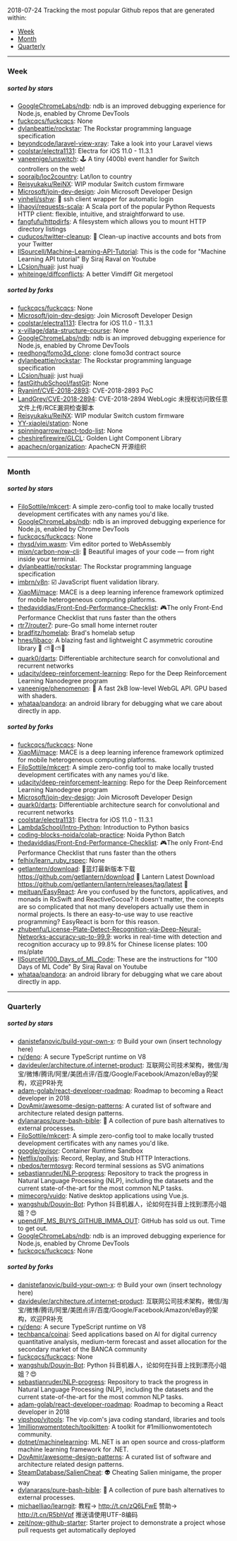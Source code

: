 2018-07-24
Tracking the most popular Github repos that are generated within: 
* [Week](https://github.com/polebug/github_trending_spider/blob/master/2018-07-24.md#week)
* [Month](https://github.com/polebug/github_trending_spider/blob/master/2018-07-24.md#month)
* [Quarterly](https://github.com/polebug/github_trending_spider/blob/master/2018-07-24.md#quarterly)
--- 
### Week 
##### sorted by stars 
* [GoogleChromeLabs/ndb](https://github.com/GoogleChromeLabs/ndb): ndb is an improved debugging experience for Node.js, enabled by Chrome DevTools
* [fuckcqcs/fuckcqcs](https://github.com/fuckcqcs/fuckcqcs): None
* [dylanbeattie/rockstar](https://github.com/dylanbeattie/rockstar): The Rockstar programming language specification
* [beyondcode/laravel-view-xray](https://github.com/beyondcode/laravel-view-xray): Take a look into your Laravel views
* [coolstar/electra1131](https://github.com/coolstar/electra1131): Electra for iOS 11.0 - 11.3.1
* [vaneenige/unswitch](https://github.com/vaneenige/unswitch): 🕹 A tiny (400b) event handler for Switch controllers on the web!
* [soorajb/loc2country](https://github.com/soorajb/loc2country): Lat/lon to country
* [Reisyukaku/ReiNX](https://github.com/Reisyukaku/ReiNX): WIP modular Switch custom firmware
* [Microsoft/join-dev-design](https://github.com/Microsoft/join-dev-design): Join Microsoft Developer Design
* [yinheli/sshw](https://github.com/yinheli/sshw): 🐝  ssh client wrapper for automatic login
* [lihaoyi/requests-scala](https://github.com/lihaoyi/requests-scala): A Scala port of the popular Python Requests HTTP client: flexible, intuitive, and straightforward to use.
* [fangfufu/httpdirfs](https://github.com/fangfufu/httpdirfs): A filesystem which allows you to mount HTTP directory listings
* [cuducos/twitter-cleanup](https://github.com/cuducos/twitter-cleanup): 🛁 Clean-up inactive accounts and bots from your Twitter
* [llSourcell/Machine-Learning-API-Tutorial](https://github.com/llSourcell/Machine-Learning-API-Tutorial): This is the code for "Machine Learning API tutorial" By Siraj Raval on Youtube
* [LCsion/huaji](https://github.com/LCsion/huaji): just huaji
* [whiteinge/diffconflicts](https://github.com/whiteinge/diffconflicts): A better Vimdiff Git mergetool
##### sorted by forks 
* [fuckcqcs/fuckcqcs](https://github.com/fuckcqcs/fuckcqcs): None
* [Microsoft/join-dev-design](https://github.com/Microsoft/join-dev-design): Join Microsoft Developer Design
* [coolstar/electra1131](https://github.com/coolstar/electra1131): Electra for iOS 11.0 - 11.3.1
* [x-village/data-structure-course](https://github.com/x-village/data-structure-course): None
* [GoogleChromeLabs/ndb](https://github.com/GoogleChromeLabs/ndb): ndb is an improved debugging experience for Node.js, enabled by Chrome DevTools
* [reedhong/fomo3d_clone](https://github.com/reedhong/fomo3d_clone): clone fomo3d contract source
* [dylanbeattie/rockstar](https://github.com/dylanbeattie/rockstar): The Rockstar programming language specification
* [LCsion/huaji](https://github.com/LCsion/huaji): just huaji
* [fastGithubSchool/fastGit](https://github.com/fastGithubSchool/fastGit): None
* [Ryaninf/CVE-2018-2893](https://github.com/Ryaninf/CVE-2018-2893): CVE-2018-2893 PoC
* [LandGrey/CVE-2018-2894](https://github.com/LandGrey/CVE-2018-2894): CVE-2018-2894 WebLogic 未授权访问致任意文件上传/RCE漏洞检查脚本
* [Reisyukaku/ReiNX](https://github.com/Reisyukaku/ReiNX): WIP modular Switch custom firmware
* [YY-xiaolei/station](https://github.com/YY-xiaolei/station): None
* [spinningarrow/react-todo-list](https://github.com/spinningarrow/react-todo-list): None
* [cheshirefirewire/GLCL](https://github.com/cheshirefirewire/GLCL): Golden Light Component Library
* [apachecn/organization](https://github.com/apachecn/organization): ApacheCN  开源组织
--- 
### Month 
##### sorted by stars 
* [FiloSottile/mkcert](https://github.com/FiloSottile/mkcert): A simple zero-config tool to make locally trusted development certificates with any names you'd like.
* [GoogleChromeLabs/ndb](https://github.com/GoogleChromeLabs/ndb): ndb is an improved debugging experience for Node.js, enabled by Chrome DevTools
* [fuckcqcs/fuckcqcs](https://github.com/fuckcqcs/fuckcqcs): None
* [rhysd/vim.wasm](https://github.com/rhysd/vim.wasm): Vim editor ported to WebAssembly
* [mixn/carbon-now-cli](https://github.com/mixn/carbon-now-cli): 🎨 Beautiful images of your code — from right inside your terminal.
* [dylanbeattie/rockstar](https://github.com/dylanbeattie/rockstar): The Rockstar programming language specification
* [imbrn/v8n](https://github.com/imbrn/v8n): :ballot_box_with_check: JavaScript fluent validation library.
* [XiaoMi/mace](https://github.com/XiaoMi/mace): MACE is a deep learning inference framework optimized for mobile heterogeneous computing platforms.
* [thedaviddias/Front-End-Performance-Checklist](https://github.com/thedaviddias/Front-End-Performance-Checklist): 🎮The only Front-End Performance Checklist that runs faster than the others
* [rtr7/router7](https://github.com/rtr7/router7): pure-Go small home internet router
* [bradfitz/homelab](https://github.com/bradfitz/homelab): Brad's homelab setup
* [hnes/libaco](https://github.com/hnes/libaco): A blazing fast and lightweight C asymmetric coroutine library  💎 ⛅🚀⛅🌞
* [quark0/darts](https://github.com/quark0/darts): Differentiable architecture search for convolutional and recurrent networks
* [udacity/deep-reinforcement-learning](https://github.com/udacity/deep-reinforcement-learning): Repo for the Deep Reinforcement Learning Nanodegree program
* [vaneenige/phenomenon](https://github.com/vaneenige/phenomenon): 🦄 A fast 2kB low-level WebGL API. GPU based with shaders.
* [whataa/pandora](https://github.com/whataa/pandora): an android library for debugging what we care about directly in app.
##### sorted by forks 
* [fuckcqcs/fuckcqcs](https://github.com/fuckcqcs/fuckcqcs): None
* [XiaoMi/mace](https://github.com/XiaoMi/mace): MACE is a deep learning inference framework optimized for mobile heterogeneous computing platforms.
* [FiloSottile/mkcert](https://github.com/FiloSottile/mkcert): A simple zero-config tool to make locally trusted development certificates with any names you'd like.
* [udacity/deep-reinforcement-learning](https://github.com/udacity/deep-reinforcement-learning): Repo for the Deep Reinforcement Learning Nanodegree program
* [Microsoft/join-dev-design](https://github.com/Microsoft/join-dev-design): Join Microsoft Developer Design
* [quark0/darts](https://github.com/quark0/darts): Differentiable architecture search for convolutional and recurrent networks
* [coolstar/electra1131](https://github.com/coolstar/electra1131): Electra for iOS 11.0 - 11.3.1
* [LambdaSchool/Intro-Python](https://github.com/LambdaSchool/Intro-Python): Introduction to Python basics
* [coding-blocks-noida/colab-practice](https://github.com/coding-blocks-noida/colab-practice): Noida Python Batch
* [thedaviddias/Front-End-Performance-Checklist](https://github.com/thedaviddias/Front-End-Performance-Checklist): 🎮The only Front-End Performance Checklist that runs faster than the others
* [felhix/learn_ruby_rspec](https://github.com/felhix/learn_ruby_rspec): None
* [getlantern/download](https://github.com/getlantern/download):  🔴蓝灯最新版本下载 https://github.com/getlantern/download 🔴 Lantern Latest Download https://github.com/getlantern/lantern/releases/tag/latest 🔴
* [meituan/EasyReact](https://github.com/meituan/EasyReact): Are you confused by the functors, applicatives, and monads in RxSwift and ReactiveCocoa? It doesn't matter, the concepts are so complicated that not many developers actually use them in normal projects. Is there an easy-to-use way to use reactive programming? EasyReact is born for this reason.
* [zhubenfu/License-Plate-Detect-Recognition-via-Deep-Neural-Networks-accuracy-up-to-99.9](https://github.com/zhubenfu/License-Plate-Detect-Recognition-via-Deep-Neural-Networks-accuracy-up-to-99.9): works in real-time with detection and recognition accuracy up to 99.8% for Chinese license plates: 100 ms/plate
* [llSourcell/100_Days_of_ML_Code](https://github.com/llSourcell/100_Days_of_ML_Code): These are the instructions for "100 Days of ML Code" By Siraj Raval on Youtube
* [whataa/pandora](https://github.com/whataa/pandora): an android library for debugging what we care about directly in app.
--- 
### Quarterly 
##### sorted by stars 
* [danistefanovic/build-your-own-x](https://github.com/danistefanovic/build-your-own-x): 🤓 Build your own (insert technology here)
* [ry/deno](https://github.com/ry/deno): A secure TypeScript runtime on V8
* [davideuler/architecture.of.internet-product](https://github.com/davideuler/architecture.of.internet-product): 互联网公司技术架构，微信/淘宝/微博/腾讯/阿里/美团点评/百度/Google/Facebook/Amazon/eBay的架构，欢迎PR补充
* [adam-golab/react-developer-roadmap](https://github.com/adam-golab/react-developer-roadmap): Roadmap to becoming a React developer in 2018
* [DovAmir/awesome-design-patterns](https://github.com/DovAmir/awesome-design-patterns): A curated list of software and architecture related design patterns.
* [dylanaraps/pure-bash-bible](https://github.com/dylanaraps/pure-bash-bible): 📖 A collection of pure bash alternatives to external processes.
* [FiloSottile/mkcert](https://github.com/FiloSottile/mkcert): A simple zero-config tool to make locally trusted development certificates with any names you'd like.
* [google/gvisor](https://github.com/google/gvisor): Container Runtime Sandbox
* [Netflix/pollyjs](https://github.com/Netflix/pollyjs): Record, Replay, and Stub HTTP Interactions.
* [nbedos/termtosvg](https://github.com/nbedos/termtosvg): Record terminal sessions as SVG animations
* [sebastianruder/NLP-progress](https://github.com/sebastianruder/NLP-progress): Repository to track the progress in Natural Language Processing (NLP), including the datasets and the current state-of-the-art for the most common NLP tasks.
* [mimecorg/vuido](https://github.com/mimecorg/vuido): Native desktop applications using Vue.js.
* [wangshub/Douyin-Bot](https://github.com/wangshub/Douyin-Bot): Python 抖音机器人，论如何在抖音上找到漂亮小姐姐？😍 
* [upend/IF_MS_BUYS_GITHUB_IMMA_OUT](https://github.com/upend/IF_MS_BUYS_GITHUB_IMMA_OUT): GitHub has sold us out. Time to get out.
* [GoogleChromeLabs/ndb](https://github.com/GoogleChromeLabs/ndb): ndb is an improved debugging experience for Node.js, enabled by Chrome DevTools
* [fuckcqcs/fuckcqcs](https://github.com/fuckcqcs/fuckcqcs): None
##### sorted by forks 
* [danistefanovic/build-your-own-x](https://github.com/danistefanovic/build-your-own-x): 🤓 Build your own (insert technology here)
* [davideuler/architecture.of.internet-product](https://github.com/davideuler/architecture.of.internet-product): 互联网公司技术架构，微信/淘宝/微博/腾讯/阿里/美团点评/百度/Google/Facebook/Amazon/eBay的架构，欢迎PR补充
* [ry/deno](https://github.com/ry/deno): A secure TypeScript runtime on V8
* [techbanca/coinai](https://github.com/techbanca/coinai): Seed applications based on AI for digital currency quantitative analysis, medium-term forecast and asset allocation for the secondary market of the BANCA community
* [fuckcqcs/fuckcqcs](https://github.com/fuckcqcs/fuckcqcs): None
* [wangshub/Douyin-Bot](https://github.com/wangshub/Douyin-Bot): Python 抖音机器人，论如何在抖音上找到漂亮小姐姐？😍 
* [sebastianruder/NLP-progress](https://github.com/sebastianruder/NLP-progress): Repository to track the progress in Natural Language Processing (NLP), including the datasets and the current state-of-the-art for the most common NLP tasks.
* [adam-golab/react-developer-roadmap](https://github.com/adam-golab/react-developer-roadmap): Roadmap to becoming a React developer in 2018
* [vipshop/vjtools](https://github.com/vipshop/vjtools): The vip.com's java coding standard, libraries and tools
* [1millionwomentotech/toolkitten](https://github.com/1millionwomentotech/toolkitten): A toolkit for #1millionwomentotech community.
* [dotnet/machinelearning](https://github.com/dotnet/machinelearning): ML.NET is an open source and cross-platform machine learning framework for .NET.
* [DovAmir/awesome-design-patterns](https://github.com/DovAmir/awesome-design-patterns): A curated list of software and architecture related design patterns.
* [SteamDatabase/SalienCheat](https://github.com/SteamDatabase/SalienCheat): 👽 Cheating Salien minigame, the proper way
* [dylanaraps/pure-bash-bible](https://github.com/dylanaraps/pure-bash-bible): 📖 A collection of pure bash alternatives to external processes.
* [michaelliao/learngit](https://github.com/michaelliao/learngit): 教程→ http://t.cn/zQ6LFwE 赞助→ http://t.cn/R5bhVpf 推送请使用UTF-8编码
* [zeit/now-github-starter](https://github.com/zeit/now-github-starter): Starter project to demonstrate a project whose pull requests get automatically deployed
